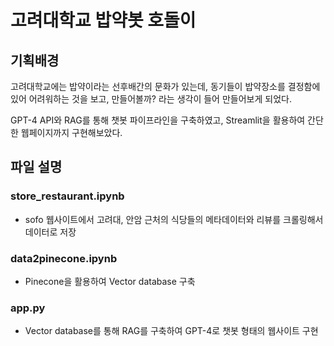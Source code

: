 # 고려대학교 밥약봇 호돌이

## 기획배경
고려대학교에는 밥약이라는 선후배간의 문화가 있는데, 동기들이 밥약장소를 결정함에 있어 어려워하는 것을 보고, 만들어볼까? 라는 생각이 들어 만들어보게 되었다.

GPT-4 API와 RAG를 통해 챗봇 파이프라인을 구축하였고, Streamlit을 활용하여 간단한 웹페이지까지 구현해보았다.

## 파일 설명

### store_restaurant.ipynb
- sofo 웹사이트에서 고려대, 안암 근처의 식당들의 메타데이터와 리뷰를 크롤링해서 데이터로 저장

### data2pinecone.ipynb
- Pinecone을 활용하여 Vector database 구축

### app.py
- Vector database를 통해 RAG를 구축하여 GPT-4로 챗봇 형태의 웹사이트 구현

